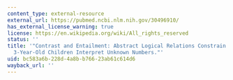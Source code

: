 ```yaml
---
content_type: external-resource
external_url: https://pubmed.ncbi.nlm.nih.gov/30496910/
has_external_license_warning: true
license: https://en.wikipedia.org/wiki/All_rights_reserved
status: ''
title: '"Contrast and Entailment: Abstract Logical Relations Constrain How 2- and
  3-Year-Old Children Interpret Unknown Numbers."'
uid: bc583a6b-228d-4a8b-b766-23ab61c614d6
wayback_url: ''
---
```

